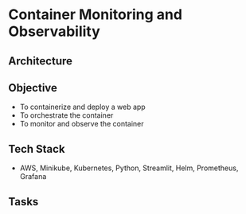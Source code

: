 # Container Monitoring and Observability

## Architecture

## Objective
* To containerize and deploy a web app
* To orchestrate the container
* To monitor and observe the container

## Tech Stack
* AWS, Minikube, Kubernetes, Python, Streamlit, Helm, Prometheus, Grafana

## Tasks


